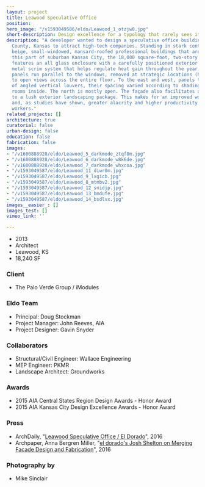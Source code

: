 ```yaml
---
layout: project
title: Leawood Speculative Office
position: 
hero_image: "/v1593049586/eldo/Leawood_1_otzjw0.jpg"
short-description: Design excellence for a typology that rarely sees it
description: "A developer wanted to design a speculative office building in Johnson
  County, Kansas to attract high-tech companies. Standing in stark contrast to the
  beige, small-windowed, mansard-roofed professional buildings that are the norm in
  this part of suburban Kansas City, the 18,000 square-foot, two-story office building
  features an all glass enclosure with a carefully positioned exterior perforated
  metal scrim system that helps regulate heat gain throughout the year. \nTo the south,
  panels run parallel to the windows, removed at strategic locations (hallways, doorways)
  to open views across the entire floor. To the east and west, panels take the form
  of angled vertical louvers, their spacing varied according to shading needs of the
  rooms inside. The north is mostly open. The façade also facilitates a visual connection
  to a lush exterior landscaping package. This makes for an improved work environment
  and, as studies have shown, greater alacrity and higher productivity among office
  workers."
related_projects: []
architecture: true
curatorial: false
urban-design: false
education: false
fabrication: false
images:
- "/v1600888928/eldo/Leawood_5_darkmode_ztqf8m.jpg"
- "/v1600888928/eldo/Leawood_6_darkmode_w8k6de.jpg"
- "/v1600888928/eldo/Leawood_7_darkmode_whxcoa.jpg"
- "/v1593049587/eldo/Leawood_11_diwr0m.jpg"
- "/v1593049587/eldo/Leawood_9_lxgicb.jpg"
- "/v1593049587/eldo/Leawood_8_mtmbv2.jpg"
- "/v1593049587/eldo/Leawood_12_snidjp.jpg"
- "/v1593049587/eldo/Leawood_13_bmdufe.jpg"
- "/v1593049587/eldo/Leawood_14_bsdlvx.jpg"
images__easier_: []
images_test: []
vimeo_link: ''

---
```

* 2013
* Architect
* Leawood, KS
* 18,240 SF

### Client

* The Palo Verde Group / iModules

### Eldo Team

* Principal: Doug Stockman
* Project Manager: John Reeves, AIA
* Project Designer: Gavin Snyder

### Collaborators

* Structural/Civil Engineer: Wallace Engineering
* MEP Engineer: PKMR
* Landscape Architect: Groundworks

### Awards

* 2015 AIA Central States Region Design Awards - Honor Award
* 2015 AIA Kansas City Design Excellence Awards - Honor Award

### Press

* ArchDaily, "[Leawood Speculative Office / El Dorado](https://www.archdaily.com/785670/leawood-speculative-office-el-dorado?platform=hootsuite)", 2016
* Archpaper, Anna Bergren Miller, "[el dorado's Josh Shelton on Merging Facade Design and Fabrication](https://archpaper.com/2016/07/el-dorado-josh-shelton-facade-design-fabrication/)", 2016

### Photography by

* Mike Sinclair